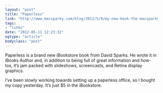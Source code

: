 ```yaml
---
layout: "post"
title: "Paperless"
link: "http://www.macsparky.com/blog/2012/5/9/my-new-book-the-macsparky-paperless-field-guide.html"
tags: 
- "links"
date: "2012-05-11 12:23:32"
ogtype: "article"
bodyclass: "post"
---
```


Paperless is a brand new iBookstore book from David Sparks. He wrote it in iBooks Author and, in addition to being full of great information and how-tos, it’s jam packed with slideshows, screencasts, and Retina display graphics.

I’ve been slowly working towards setting up a paperless office, so I bought my copy yesterday. It’s just $5 in the iBookstore.